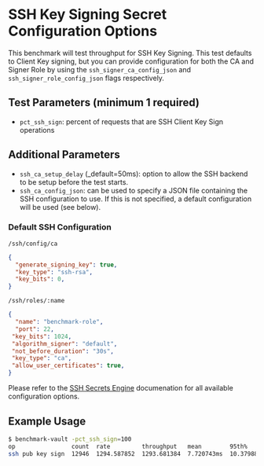 # SSH Key Signing Secret Configuration Options

This benchmark will test throughput for SSH Key Signing. This test defaults to Client Key signing, but you can provide configuration for both the CA and Signer Role by using the `ssh_signer_ca_config_json` and `ssh_signer_role_config_json` flags respectively.

## Test Parameters (minimum 1 required)

- `pct_ssh_sign`: percent of requests that are SSH Client Key Sign operations

## Additional Parameters

- `ssh_ca_setup_delay` (_default=50ms): option to allow the SSH backend to be setup before the test starts.
- `ssh_ca_config_json`: can be used to specify a JSON file containing the SSH configuration
to use.  If this is not specified, a default configuration will be used (see below).

### Default SSH Configuration

`/ssh/config/ca`

```json
{
  "generate_signing_key": true,
  "key_type": "ssh-rsa",
  "key_bits": 0,
}
```

`/ssh/roles/:name`

```json
{
  "name": "benchmark-role",
  "port": 22,
 "key_bits": 1024,
 "algorithm_signer": "default",
 "not_before_duration": "30s",
 "key_type": "ca",
 "allow_user_certificates": true,
}
```

Please refer to the [SSH Secrets Engine](https://developer.hashicorp.com/vault/api-docs/secret/ssh) documenation for all available configuration options.

## Example Usage

```bash
$ benchmark-vault -pct_ssh_sign=100
op                count  rate         throughput   mean        95th%        99th%        successRatio
ssh pub key sign  12946  1294.587852  1293.681384  7.720743ms  10.379888ms  13.079202ms  100.00%
```
